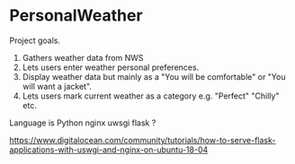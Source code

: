 # PersonalWeather

Project goals.
1. Gathers weather data from NWS
2. Lets users enter weather personal preferences.
3. Display weather data but mainly as a "You will be comfortable" or "You will want a jacket".
4. Lets users mark current weather as a category e.g. "Perfect" "Chilly" etc.

Language is Python nginx uwsgi flask ?

https://www.digitalocean.com/community/tutorials/how-to-serve-flask-applications-with-uswgi-and-nginx-on-ubuntu-18-04

